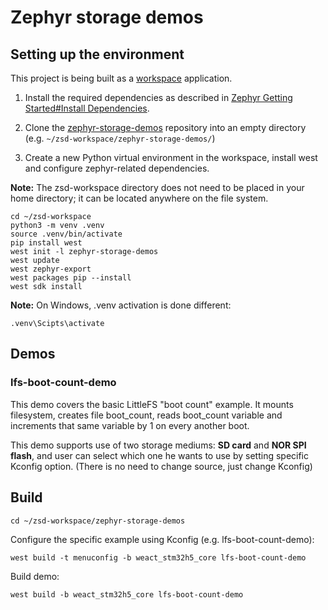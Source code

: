 # Zephyr storage demos

## Setting up the environment
This project is being built as a [workspace](https://docs.zephyrproject.org/4.0.0/develop/application/index.html#zephyr-workspace-application) application.

1. Install the required dependencies as described in [Zephyr Getting Started#Install Dependencies](https://docs.zephyrproject.org/4.0.0/develop/getting_started/index.html#install-dependencies).

2. Clone the [zephyr-storage-demos](https://github.com/filipembedded/zephyr-storage-demos) repository into an empty directory (e.g. ```~/zsd-workspace/zephyr-storage-demos/```)

3. Create a new Python virtual environment in the workspace, install west and configure zephyr-related dependencies.

**Note:** The zsd-workspace directory does not need to be placed in your home directory; it can be located anywhere on the file system. 

```
cd ~/zsd-workspace
python3 -m venv .venv
source .venv/bin/activate
pip install west
west init -l zephyr-storage-demos
west update
west zephyr-export
west packages pip --install
west sdk install
```
**Note:** On Windows, .venv activation is done different:
```
.venv\Scipts\activate
```

## Demos
### lfs-boot-count-demo

This demo covers the basic LittleFS "boot count" example. It mounts filesystem, creates file boot_count, reads boot_count variable and increments that same variable by 1 on every another boot.

This demo supports use of two storage mediums: **SD card** and **NOR SPI flash**, and user can select which one he wants to use by setting specific Kconfig option. (There is no need to change source, just change Kconfig)

## Build
```
cd ~/zsd-workspace/zephyr-storage-demos
```
Configure the specific example using Kconfig (e.g. lfs-boot-count-demo):

```
west build -t menuconfig -b weact_stm32h5_core lfs-boot-count-demo
```
Build demo:
```
west build -b weact_stm32h5_core lfs-boot-count-demo
```